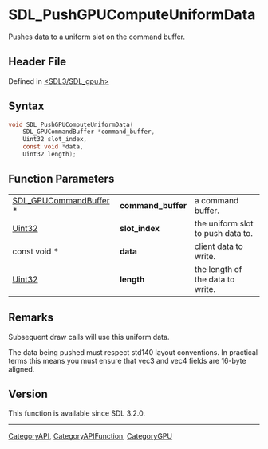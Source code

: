 # SDL_PushGPUComputeUniformData

Pushes data to a uniform slot on the command buffer.

## Header File

Defined in [<SDL3/SDL_gpu.h>](https://github.com/libsdl-org/SDL/blob/main/include/SDL3/SDL_gpu.h)

## Syntax

```c
void SDL_PushGPUComputeUniformData(
    SDL_GPUCommandBuffer *command_buffer,
    Uint32 slot_index,
    const void *data,
    Uint32 length);
```

## Function Parameters

|                                                |                    |                                   |
| ---------------------------------------------- | ------------------ | --------------------------------- |
| [SDL_GPUCommandBuffer](SDL_GPUCommandBuffer) * | **command_buffer** | a command buffer.                 |
| [Uint32](Uint32)                               | **slot_index**     | the uniform slot to push data to. |
| const void *                                   | **data**           | client data to write.             |
| [Uint32](Uint32)                               | **length**         | the length of the data to write.  |

## Remarks

Subsequent draw calls will use this uniform data.

The data being pushed must respect std140 layout conventions. In practical
terms this means you must ensure that vec3 and vec4 fields are 16-byte
aligned.

## Version

This function is available since SDL 3.2.0.





----
[CategoryAPI](CategoryAPI), [CategoryAPIFunction](CategoryAPIFunction), [CategoryGPU](CategoryGPU)

